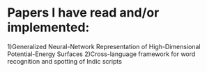 # Papers I have read and/or implemented:
1)Generalized Neural-Network Representation of High-Dimensional Potential-Energy Surfaces
2)Cross-language framework for word recognition and spotting of Indic scripts
